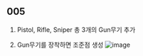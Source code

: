 ## 005

1. Pistol, Rifle, Sniper 총 3개의 Gun무기 추가

2. Gun무기를 장착하면 조준점 생성
    ![image](https://github.com/HanYooTae/MonsterQuest/assets/41534351/fe26d08f-27ff-40ab-9432-f0e3d66b4d15)
